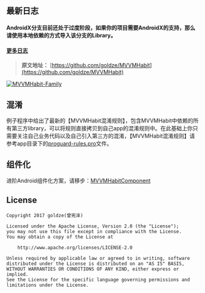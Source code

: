 ## 最新日志
#### AndroidX分支目前还处于过度阶段，如果你的项目需要AndroidX的支持，那么请使用本地依赖的方式导入该分支的Library。
#### [更多日志](./UpdateLog.md)

> **原文地址：** [https://github.com/goldze/MVVMHabit](https://github.com/goldze/MVVMHabit)

<a target="_blank" href="http://qm.qq.com/cgi-bin/qm/qr?k=Pvi-65bZN6fRly3VBC8F3fS7A-Pjinna"><img border="0" src="http://pub.idqqimg.com/wpa/images/group.png" alt="MVVMHabit-Family" title="MVVMHabit-Family"></a>

## 混淆
例子程序中给出了最新的【MVVMHabit混淆规则】，包含MVVMHabit中依赖的所有第三方library，可以将规则直接拷贝到自己app的混淆规则中。在此基础上你只需要关注自己业务代码以及自己引入第三方的混淆，【MVVMHabit混淆规则】请参考app目录下的[proguard-rules.pro](./app/proguard-rules.pro)文件。

## 组件化
进阶Android组件化方案，请移步：[MVVMHabitComponent](https://github.com/goldze/MVVMHabitComponent)

## License

    Copyright 2017 goldze(曾宪泽)
 
    Licensed under the Apache License, Version 2.0 (the "License");
    you may not use this file except in compliance with the License.
    You may obtain a copy of the License at
 
        http://www.apache.org/licenses/LICENSE-2.0
 
    Unless required by applicable law or agreed to in writing, software
    distributed under the License is distributed on an "AS IS" BASIS,
    WITHOUT WARRANTIES OR CONDITIONS OF ANY KIND, either express or implied.
    See the License for the specific language governing permissions and
    limitations under the License.